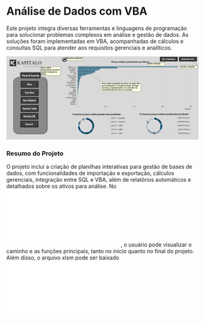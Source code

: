 # Análise de Dados com VBA

Este projeto integra diversas ferramentas e linguagens de programação para solucionar problemas complexos em análise e gestão de dados. As soluções foram implementadas em VBA, acompanhadas de cálculos e consultas SQL para atender aos requisitos gerenciais e analíticos.

![Projeto](Kapitalo.PNG)

### Resumo do Projeto

O projeto inclui a criação de planilhas interativas para gestão de bases de dados, com funcionalidades de importação e exportação, cálculos gerenciais, integração entre SQL e VBA, além de relatórios automáticos e detalhados sobre os ativos para análise. No **![Fluxo](Fluxo.pdf)**, o usuário pode visualizar o caminho e as funções principais, tanto no início quanto no final do projeto. Além disso, o arquivo xlsm pode ser baixado **![Kapitalo](Sumario.xlsm)**
